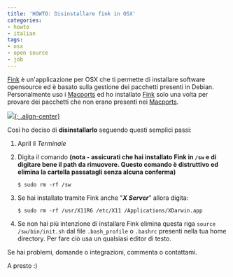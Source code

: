 ```yaml
---
title: 'HOWTO: Disinstallare fink in OSX'
categories:
- howto
- italian
tags:
- osx
- open source
- job
---
```

[Fink](http://www.finkproject.org) è un'applicazione per OSX che ti permette
di installare software opensource ed è basato sulla gestione dei pacchetti
presenti in Debian. Personalmente uso i [Macports](http://www.macports.org/)
ed ho installato [Fink](http://www.finkproject.org) solo una volta per provare
dei pacchetti che non erano presenti nei [Macports](http://www.macports.org/).

[![]({{site.url}}/assets/images/fink_logo.png){: .align-center}]({{site.url}}/assets/images/fink_logo.png)
  
Così ho deciso di **disinstallarlo** seguendo questi semplici passi:

  1. April il _Terminale_
  2. Digita il comando **(nota - assicurati che hai installato Fink in `/sw` e di digitare bene il path da rimuovere. Questo comando è distruttivo ed elimina la cartella passatagli senza alcuna conferma)**
    
     ```
     $ sudo rm -rf /sw
     ```
  3. Se hai installato tramite Fink anche "**_X Server_**" allora digita:
    
     ```
     $ sudo rm -rf /usr/X11R6 /etc/X11 /Applications/XDarwin.app
     ```
  4. Se non hai più intenzione di installare Fink elimina questa riga `source /sw/bin/init.sh` dal file `.bash_profile` o `.bashrc` presenti nella tua home directory. Per fare ciò usa un qualsiasi editor di testo.
  
Se hai problemi, domande o integrazioni, commenta o contattami.

A presto :)
